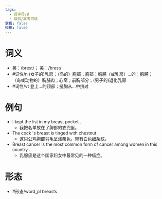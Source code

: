 ```yaml
---
tags:
  - 首字母/B
  - 级别/高考四级
掌握: false
模糊: false
---
```

# 词义
- 英：/brest/； 美：/brest/
- #词性/n  (女子的)乳房；（鸟的）胸部；胸部；胸脯（或乳房）…的；胸脯；（鸟或动物的）胸脯肉；心窝；前胸部分；(男子的)退化乳房
- #词性/vt  登上…的顶部；挺胸从…中挤过
# 例句
- I kept the list in my breast pocket .
	- 我把名单放在了胸部的衣兜里。
- The cock 's breast is tinged with chestnut .
	- 这只公鸡胸部羽毛呈浅栗色，带有白色细条纹。
- Breast cancer is the most common form of cancer among women in this country .
	- 乳腺癌是这个国家妇女中最常见的一种癌症。
# 形态
- #形态/word_pl breasts
